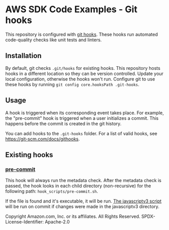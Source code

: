 # AWS SDK Code Examples - Git hooks

This repository is configured with [git hooks](https://git-scm.com/docs/githooks). These hooks
run automated code-quality checks like unit tests and linters.

## Installation

By default, git checks `.git/hooks` for existing hooks. This repository hosts hooks
in a different location so they can be version controlled. Update your local
configuration, otherwise the hooks won't run. Configure git to use these hooks by running
`git config core.hooksPath .git-hooks`.

## Usage

A hook is triggered when its corresponding event takes place. For example, the "pre-commit"
hook is triggered when a user initializes a commit. This happens before the commit is
created in the git history.

You can add hooks to the `.git-hooks` folder. For a list of valid hooks, see https://git-scm.com/docs/githooks.

## Existing hooks

### [pre-commit](./pre-commit)

This hook will always run the metadata check. After the metadata check is passed, the hook looks
in each child directory (non-recursive) for the following path: `hook_scripts/pre-commit.sh`.

If the file is found and it's executable, it will be run.
[The javascriptv3 script](../javascriptv3/hook_scripts/pre-commit.sh) will be run on commit
if changes were made in the javascriptv3 directory.

Copyright Amazon.com, Inc. or its affiliates. All Rights Reserved. SPDX-License-Identifier: Apache-2.0
